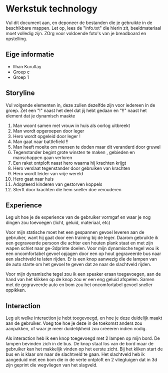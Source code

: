 # Werkstuk technology

Vul dit document aan, en deponeer de bestanden die je gebruikte in de beschikbare mappen. Let op, lees de "info.txt" die hierin zit, beeldmateriaal moet volledig zijn. ZOrg voor voldoende foto's van je breadboard en opstelling.


## Eige informatie

- Ilhan Kurultay
- Groep c
- Groep 1


## Storyline 

Vul volgende elementen in, deze zullen dezelfde zijn voor iedereen in de groep. Zet een "!" naast het deel dat jij hebt gedaan en "!!" naast het element dat je dynamisch maakte

1. Man woont samen met vrouw in huis als oorlog uitbreekt
2. Man wordt opgeroepen door leger
3. Hero wordt opgeleid door leger !
4. Man gaat naar battlefield !!
5. Man heeft moeite om mensen te doden maar dit veranderd door gruwel
6. Tegenstander begint grote winsten te maken , gebieden en manschappen gaan verloren
7. Een raket ontploft naast hero waarna hij krachten krijgt
8. Hero verslaat tegenstander door gebruiken van krachten
9. Hero wordt leider van vrije wereld
10. Hero gaat naar huis
11. Adopteerd kinderen van gestorven koppels
12. Sterft door krachten die hem sneller doe verouderen

## Experience
Leg uit hoe je de experience van de gebruiker vormgaf en waar je nog dingen zou toevoegen (licht, geluid, materiaal, etc)

Voor mijn statische moet het een gespannen gevoel leveren aan de gebruiker, want hij gaat door een training bij de leger. Daarom gebruikte ik een gegraveerde persoon die achter een houten plank staat en met zijn wapen schiet naar ge-3dprinte doelen.
Voor mijn dynamische tegel wou ik een oncomfortabel gevoel opjagen door een op hout gegraveerde bus naar een slachtveld te laten rijden. Er is een knop aanwezig die de lampen van de auto starte om het gevoel te geven dat ze naar de slachtveld rijden.

Voor mijn dynamische tegel zou ik een speaker eraan toegevoegen, aan de hand van het klikken op de knop zou er een eng geluid afspelen. Samen met de gegraveerde auto en bom zou het oncomfortabel gevoel sneller oppikken.





## Interaction

Leg uit welke interaction je hebt toegevoegd, en hoe je deze duidelijk maakt aan de gebruiker. Voeg toe hoe je deze in de toekomst anders zou aanpakken, of waar je meer duidelijkheid zou creeeren indien nodig.

Als interaction heb ik een knop toegevoegd met 2 lampen op mijn bord. De lampen bevinden zich in de bus. De knop staat los van de bord maar de gebruiker kan het makkelijk vinden op het eerste zicht. Bij het kliken start de bus en is klaar om naar de slachtveld te gaan. Het slachtveld heb ik aangeduid met een bom die in de verte ontploft en 2 vliegtuigen dat in 3d zijn geprint die wegvliegen van het slagveld.